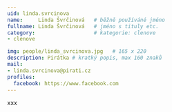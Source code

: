 ```yaml
---
uid: linda.svrcinova
name:     Linda Švrčinová  	# běžně používáné jméno
fullname: Linda Švrčinová  	# jméno s tituly etc.
category:                   # kategorie: clenove
- clenove

img: people/linda_svrcinova.jpg   # 165 x 220
description: Pirátka # kratký popis, max 160 znaků
mail:
- linda.svrcinova@pirati.cz
profiles:
  facebook: https://www.facebook.com
---
```


xxx
